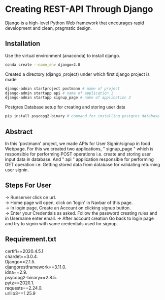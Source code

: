 # Creating REST-API Through Django

Django is a high-level Python Web framework that encourages rapid development and clean, pragmatic design.

## Installation

Use the virtual environment (anaconda) to install django.

```bash
conda create --name_env django=2.0
```
Created a directory (django_project) under which first django project is made

```python
django-admin startproject postmann # name of project
django-admin startapp api # name of application 1
django-admin startapp signup_page # name of application 2
```
Postgres Database setup for creating and storing user data
```python
pip install psycopg2-binary # command for installing postgres database
```

## Abstract

In this 'postmann' project, we made APIs for User Signin/signup in food Webpage. For this we created two applications, " signup_page " which is responsible for performing POST operations i.e. create and storing user input data in database. And " api " application responsible for performing GET operation i.e. Getting stored data from database for validating returning user signin. 

## Steps For User
-> Runserver click on url.   
-> Home page will open, click on 'login' in Navbar of this page.  
-> In login page, Create an Account on clicking signup button.  
-> Enter your Credentials as asked. Follow the password creating rules and in Username enter email. 
-> After account creation Go back to login page and try to signin with 
   same credentials used for signup.



## Requirement.txt
certifi==2020.4.5.1  
chardet==3.0.4.  
Django==2.1.5.  
djangorestframework==3.11.0.  
idna==2.9.   
psycopg2-binary==2.8.5.  
pytz==2020.1.   
requests==2.24.0.  
urllib3==1.25.9

